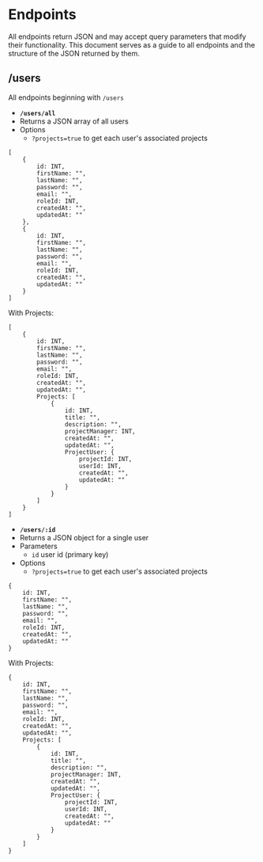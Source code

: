 # Endpoints

All endpoints return JSON and may accept query parameters that modify their functionality. This document serves as a guide to all endpoints and the structure of the JSON returned by them.

## **/users**

All endpoints beginning with `/users`

- **`/users/all`**
- Returns a JSON array of all users
- Options
  - `?projects=true` to get each user's associated projects

```
[
    {
        id: INT,
        firstName: "",
        lastName: "",
        password: "",
        email: "",
        roleId: INT,
        createdAt: "",
        updatedAt: ""
    },
    {
        id: INT,
        firstName: "",
        lastName: "",
        password: "",
        email: "",
        roleId: INT,
        createdAt: "",
        updatedAt: ""
    }
]
```

With Projects:

```
[
    {
        id: INT,
        firstName: "",
        lastName: "",
        password: "",
        email: "",
        roleId: INT,
        createdAt: "",
        updatedAt: "",
        Projects: [
            {
                id: INT,
                title: "",
                description: "",
                projectManager: INT,
                createdAt: "",
                updatedAt: "",
                ProjectUser: {
                    projectId: INT,
                    userId: INT,
                    createdAt: "",
                    updatedAt: ""
                }
            }
        ]
    }
]
```

- **`/users/:id`**
- Returns a JSON object for a single user
- Parameters
  - `id` user id (primary key)
- Options
  - `?projects=true` to get each user's associated projects

```
{
    id: INT,
    firstName: "",
    lastName: "",
    password: "",
    email: "",
    roleId: INT,
    createdAt: "",
    updatedAt: ""
}
```

With Projects:

```
{
    id: INT,
    firstName: "",
    lastName: "",
    password: "",
    email: "",
    roleId: INT,
    createdAt: "",
    updatedAt: "",
    Projects: [
        {
            id: INT,
            title: "",
            description: "",
            projectManager: INT,
            createdAt: "",
            updatedAt: "",
            ProjectUser: {
                projectId: INT,
                userId: INT,
                createdAt: "",
                updatedAt: ""
            }
        }
    ]
}
```
